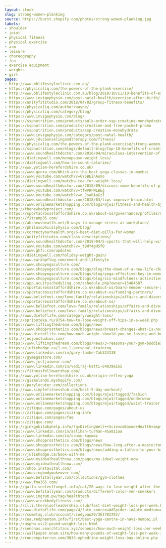 ```yaml
---
layout: stock
slug: strong-women-planking
source: https://burst.shopify.com/photos/strong-women-planking.jpg
labels:
- shoulder
- joint
- physical fitness
- physical exercise
- arm
- leisure
- choreography
- fun
- exercise equipment
- weights
- girl
pages:
- http://www.bblifestyleclinic.com.au/
- https://physicaliq.com/the-powers-of-the-plank-exercise/
- http://www.bblifestyleclinic.com.au/blog/2018/10/11/10-benefits-of-exercise-in-breast-cancer-treatment
- https://www.invigophysio.com/post-natal-health/exercise-after-birth/
- https://unityfitstudio.com/2018/04/02/group-fitness-benefits/
- https://physicaliq.com/author/wayne/
- https://physicaliq.com/category/blog/
- https://www.invigophysio.com/blog/
- https://sspnutrition.com/products/bulk-order-ssp-creatine-monohydrate-100-pharmaceutical-grade-12-canisters-600-servings
- https://sspnutrition.com/products/creatine-and-free-packet-promo
- https://sspnutrition.com/products/ssp-creatine-monohydrate
- https://www.invigophysio.com/category/post-natal-health/
- https://www.jdvcounselingandtherapy.com/fitness/
- https://physicaliq.com/the-powers-of-the-plank-exercise/strong-women-planking_925x/
- https://sspnutrition.com/blogs/default-blog/top-10-benefits-of-creatine-monohydrate
- https://www.soundhealthdoctor.com/2016/04/miraculous-intervention-of-exercises-on.html
- https://dietingwell.com/menopause-weight-loss/
- https://dietingwell.com/how-to-count-calories/
- http://www.yotism-herefordshire.co.uk/
- https://www.quora.com/Which-are-the-best-yoga-classes-in-mumbai
- https://www.youtube.com/watch?v=GY5BEinAuXo
- https://dietingwell.com/matcha-tea-for-weight-loss/
- https://www.soundhealthdoctor.com/2018/09/discuss-some-benefits-of-pilates-classes.html
- https://www.youtube.com/watch?v=tfwVRFWLBEg
- https://www.youtube.com/watch?v=o_JsaRAaGzI
- https://www.soundhealthdoctor.com/2018/03/tips-improve-brain.html
- https://www.onlinemarketshopping.com/blogs/mjw1/fitness-and-health-by-lyndsie
- http://thenewbodyproject.com/
- https://sportacrossstaffordshire.co.uk/about-us/governance/profiles/malcolm-armstrong/
- https://fitcamp35.com/
- https://abcnewshealth.net/6-ways-to-manage-stress-at-workplace/
- https://philosophicalphysio.com/blog/
- https://correctyourhealth.org/6-best-diet-pills-for-women
- https://unityfitstudio.com/class-descriptions/
- https://www.soundhealthdoctor.com/2018/04/5-sports-that-will-help-with-weight-management.html
- https://www.youtube.com/watch?v=_tBHY4gH5fQ
- https://www.ghfc.com/updates
- https://dietingwell.com/holiday-weight-gain/
- http://www.sarahpflug.com/event-and-lifestyle
- https://www.shopyogaculture.com/
- https://www.shopyogaculture.com/blogs/blog/the-dawn-of-a-new-life-chakras-and-awakening-of-kundalini
- https://www.shopyogaculture.com/blogs/blog/yoga-effective-key-in-womens-empowerment
- https://www.shopyogaculture.com/blogs/blog/six-mindfulness-activities-for-parents
- https://app.acuityscheduling.com/schedule.php?owner=15464687
- https://sportacrossstaffordshire.co.uk/about-us/board-member-secure-area/
- https://sportacrossstaffordshire.co.uk/about-us/funding-partners/
- http://www.beliefnet.com/love-family/relationships/affairs-and-divorce/5-essential-things-to-do-after-divorce-to-jumpstart-your-new-life.aspx?p=3
- https://sportacrossstaffordshire.co.uk/about-us/
- https://www.beliefnet.com/love-family/relationships/affairs-and-divorce/5-essential-things-to-do-after-divorce-to-jumpstart-your-new-life.aspx?p=4
- https://www.beliefnet.com/love-family/relationships/affairs-and-divorce/5-essential-things-to-do-after-divorce-to-jumpstart-your-new-life.aspx
- http://www.dietoflife.com/category/weight-loss/
- http://spripoteka.ru/9754-how-to-lose-weight-off-hips-in-a-week.php
- https://www.liftingthedream.com/blogs/news
- https://www.shopprosthetics.com/blogs/news/breast-changes-what-is-normal
- http://www.dietoflife.com/how-much-weight-should-you-be-losing-and-how-fast/
- http://joojoostudios.com/
- https://www.liftingthedream.com/blogs/news/3-reasons-your-gym-buddies-are-your-besties
- https://juliehodge.ca/1-on-1-personal-training
- https://www.linkedin.com/in/gary-lambe-7ab524138
- https://gymegastore.com/
- https://www.justjaiwear.com/
- https://www.linkedin.com/in/vadiraj-katti-64039a165
- https://fitnessfollowershop.com/
- http://www.yotism-herefordshire.co.uk/origin-reflex-yoga
- https://gizmolands.myshopify.com/
- https://perylocuter.com/collections
- http://www.simplefitnesshub.com/best-5-day-workout/
- https://www.onlinemarketshopping.com/blogs/mjw1/tagged/fashion
- https://www.onlinemarketshopping.com/blogs/mjw1/tagged/underwear
- https://www.onlinemarketshopping.com/blogs/mjw1/tagged/waist-trainer
- https://zitique.com/pages/about-us
- https://zitique.com/pages/sizing-info
- https://zitique.com/pages/faq
- https://zitique.com/
- http://ginkgobilobahelp.info/?q=DietingWell++ScienceBased+Health+amp+Nutrition+Information
- https://www.linkedin.com/in/aslihan-turhan-45a811aa
- https://www.linkedin.com/in/cansu-kaymaz
- https://www.shopprosthetics.com/blogs/news
- https://www.shopprosthetics.com/blogs/news/how-long-after-a-mastectomy-lumpectomy-should-i-wait-to-wear-a-breastform
- https://www.shopprosthetics.com/blogs/news/adding-a-tattoo-to-your-breast-form
- https://juliehodge.ca/book-with-me
- https://www.myidealhealthnow.com/pages/my-ideal-weight-now
- https://www.myidealhealthnow.com/
- https://shop.instavital.com/
- https://amazingbodymakeover.com/
- https://www.befitallyear.com/collections/gym-clothes
- http://www.fna365.com/
- http://galla.seelenfluegel.info/cat/20-ways-to-lose-weight-after-the-holidays.html
- https://www.befitallyear.com/products/different-color-men-sneakers
- https://www.imgrum.pw/tag/healthtech
- https://www.wreckbodyfitness.com/
- http://illi.theroleofleadership.club/fast-diet-weight-loss-per-week.html
- http://www.dietoflife.com/page/4/?utm_source=AdSpider.io&utm_medium=AdSpider.io&utm_campaign=AdSpider.io
- https://sometag.club/account/cindypao20/361782292/
- http://cea.redphantom.info/first/best-yoga-centre-in-navi-mumbai.pl
- http://usphw.us/2-pound-weight-loss.html
- http://senonas.searchtitans.xyz/senonas/how-much-weight-loss-per-week-on-fast-diet.shtml
- https://wallpaper.enam.site/how-many-pounds-of-weight-loss-per-week-is-healthy/
- http://runcomputerrun.com/9833-ephedrine-weight-loss-buy-online.php
---
```

